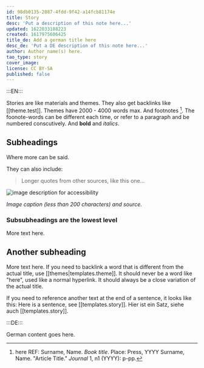 ```yaml
---
id: 98db0135-2087-4fdd-9f42-a14fcb81174e
title: Story
desc: 'Put a description of this note here...'
updated: 1622033188223
created: 1617975606425
title_de: Add a german title here
desc_de: 'Put a DE description of this note here...'
author: Author name(s) here.
tao_type: story
cover_image: 
license: CC BY-SA
published: false
---
```


:::EN:::

Stories are like materials and themes. They also get backlinks like [[theme.test]]. Themes have 2000 - 4000 words max.
And footnotes [^footnote1]. The foonote-words can be different each time, or refer to a paragraph and be numbered conscutively.
And **bold** and _italics_.

## Subheadings

Where more can be said.

They can also include:
>Longer quotes from other sources, like this one...

![image description for accessibility](/images/example/MfN-HBSB-Nr97.png)

_Image caption (less than 200 characters) and source._

<!-- Notes for us -->

### Subsubheadings are the lowest level

More text here.

## Another subheading

More text here. If you need to backlink a word that is different from the actual title, use [[themes|templates.theme]]. It should never be a word like "here", used like a normal hyperlink. It should always be a close variation of the actual title. 

If you need to reference another text at the end of a sentence, it looks like this: Here is a sentence, see [[templates.story]].
Hier ist ein Satz, siehe auch [[templates.story]].

[^footnote1]: here REF: Surname, Name. _Book title_. Place: Press, YYYY
Surname, Name. "Article Title." _Journal_ 1, n1 (YYYY): p-pp.

:::DE:::

German content goes here.